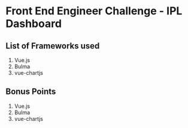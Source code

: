 # Front End Engineer Challenge - IPL Dashboard

## List of Frameworks used

1. Vue.js
2. Bulma
3. vue-chartjs

## Bonus Points

1. Vue.js
2. Bulma
3. vue-chartjs